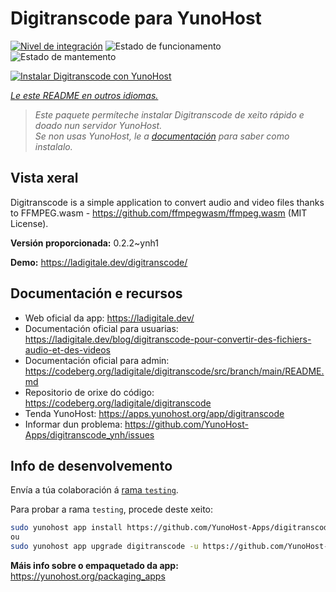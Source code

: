 <!--
NOTA: Este README foi creado automáticamente por <https://github.com/YunoHost/apps/tree/master/tools/readme_generator>
NON debe editarse manualmente.
-->

# Digitranscode para YunoHost

[![Nivel de integración](https://apps.yunohost.org/badge/integration/digitranscode)](https://ci-apps.yunohost.org/ci/apps/digitranscode/)
![Estado de funcionamento](https://apps.yunohost.org/badge/state/digitranscode)
![Estado de mantemento](https://apps.yunohost.org/badge/maintained/digitranscode)

[![Instalar Digitranscode con YunoHost](https://install-app.yunohost.org/install-with-yunohost.svg)](https://install-app.yunohost.org/?app=digitranscode)

*[Le este README en outros idiomas.](./ALL_README.md)*

> *Este paquete permíteche instalar Digitranscode de xeito rápido e doado nun servidor YunoHost.*  
> *Se non usas YunoHost, le a [documentación](https://yunohost.org/install) para saber como instalalo.*

## Vista xeral

Digitranscode is a simple application to convert audio and video files thanks to FFMPEG.wasm - https://github.com/ffmpegwasm/ffmpeg.wasm (MIT License).


**Versión proporcionada:** 0.2.2~ynh1

**Demo:** <https://ladigitale.dev/digitranscode/>
## Documentación e recursos

- Web oficial da app: <https://ladigitale.dev/>
- Documentación oficial para usuarias: <https://ladigitale.dev/blog/digitranscode-pour-convertir-des-fichiers-audio-et-des-videos>
- Documentación oficial para admin: <https://codeberg.org/ladigitale/digitranscode/src/branch/main/README.md>
- Repositorio de orixe do código: <https://codeberg.org/ladigitale/digitranscode>
- Tenda YunoHost: <https://apps.yunohost.org/app/digitranscode>
- Informar dun problema: <https://github.com/YunoHost-Apps/digitranscode_ynh/issues>

## Info de desenvolvemento

Envía a túa colaboración á [rama `testing`](https://github.com/YunoHost-Apps/digitranscode_ynh/tree/testing).

Para probar a rama `testing`, procede deste xeito:

```bash
sudo yunohost app install https://github.com/YunoHost-Apps/digitranscode_ynh/tree/testing --debug
ou
sudo yunohost app upgrade digitranscode -u https://github.com/YunoHost-Apps/digitranscode_ynh/tree/testing --debug
```

**Máis info sobre o empaquetado da app:** <https://yunohost.org/packaging_apps>
